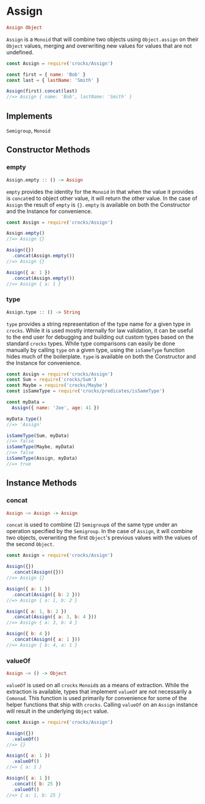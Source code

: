 # Assign
```haskell
Assign Object
```
`Assign` is a `Monoid` that will combine two objects using `Object.assign` on
their `Object` values, merging and overwriting new values for values that are
not undefined.

```js
const Assign = require('crocks/Assign')

const first = { name: 'Bob' }
const last = { lastName: 'Smith' }

Assign(first).concat(last)
//=> Assign { name: 'Bob', lastName: 'Smith' }

```
## Implements
`Semigroup`, `Monoid`

## Constructor Methods

### empty
```haskell
Assign.empty :: () -> Assign
```

`empty` provides the identity for the `Monoid` in that when the value it
provides is `concat`ed to object other value, it will return the other value.
In the case of `Assign` the result of `empty` is `{}`. `empty` is available on
both the Constructor and the Instance for convenience.

```js
const Assign = require('crocks/Assign')

Assign.empty()
//=> Assign {}

Assign({})
  .concat(Assign.empty())
//=> Assign {}

Assign({ a: 1 })
  .concat(Assign.empty())
//=> Assign { a: 1 }
```

### type
```haskell
Assign.type :: () -> String
```

`type` provides a string representation of the type name for a given type in
`crocks`. While it is used mostly internally for law validation, it can be
useful to the end user for debugging and building out custom types based on the
standard `crocks` types. While type comparisons can easily be done manually by
calling `type` on a given type, using the `isSameType` function hides much of
the boilerplate. `type` is available on both the Constructor and the Instance
for convenience.

```js
const Assign = require('crocks/Assign')
const Sum = require('crocks/Sum')
const Maybe = require('crocks/Maybe')
const isSameType = require('crocks/predicates/isSameType')

const myData =
  Assign({ name: 'Joe', age: 41 })

myData.type()
//=> 'Assign'

isSameType(Sum, myData)
//=> false
isSameType(Maybe, myData)
//=> false
isSameType(Assign, myData)
//=> true
```

## Instance Methods

### concat
```haskell
Assign ~> Assign -> Assign
```

`concat` is used to combine (2) `Semigroup`s of the same type under an
operation specified by the `Semigroup`. In the case of `Assign`, it will
combine two objects, overwriting the first `Object`'s previous values with
the values of the second `Object`.

```js
const Assign = require('crocks/Assign')

Assign({})
  .concat(Assign({}))
//=> Assign {}

Assign({ a: 1 })
  .concat(Assign({ b: 2 }))
//=> Assign { a: 1, b: 2 }

Assign({ a: 1, b: 2 })
  .concat(Assign({ a: 3, b: 4 }))
//=> Assign { a: 3, b: 4 }

Assign({ b: 4 })
  .concat(Assign({ a: 1 }))
//=> Assign { b: 4, a: 1 }
```

### valueOf
```haskell
Assign ~> () -> Object
```

`valueOf` is used on all `crocks` `Monoid`s as a means of extraction.
While the extraction is available, types that implement `valueOf` are
not necessarily a `Comonad`. This function is used primarily for convenience
for some of the helper functions that ship with `crocks`. Calling `valueOf`
on an `Assign` instance will result in the underlying `Object` value.

```js
const Assign = require('crocks/Assign')

Assign({})
  .valueOf()
//=> {}

Assign({ a: 1 })
  .valueOf()
//=> { a: 1 }

Assign({ a: 1 })
  .concat({ b: 25 })
  .valueOf()
//=> { a: 1, b: 25 }
```
